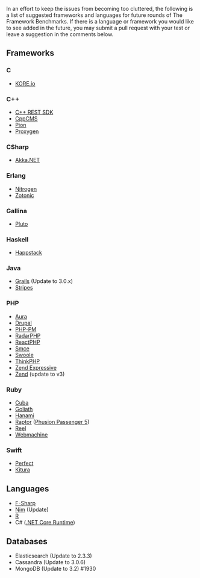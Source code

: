 In an effort to keep the issues from becoming too cluttered, the following is a list of suggested frameworks and languages for future rounds of The Framework Benchmarks. If there is a language or framework you would like to see added in the future, you may submit a pull request with your test or leave a suggestion in the comments below.

## Frameworks

### C
* [KORE.io](https://github.com/jorisvink/kore)

### C++
* [C++ REST SDK](https://github.com/Microsoft/cpprestsdk)
* [CppCMS](http://cppcms.com/wikipp/en/page/main)
* [Pion](https://github.com/splunk/pion)
* [Proxygen](https://github.com/facebook/proxygen)

### CSharp
* [Akka.NET](https://github.com/akkadotnet/akka.net/)

### Erlang
* [Nitrogen](https://github.com/nitrogen/nitrogen)
* [Zotonic](https://github.com/zotonic/zotonic)

### Gallina
* [Pluto](https://github.com/coq-concurrency/pluto)

### Haskell
* [Happstack](http://www.happstack.com/page/view-page-slug/1/happstack)

### Java
* [Grails](https://grails.org/) (Update to 3.0.x)
* [Stripes](https://github.com/StripesFramework/stripes)

### PHP
* [Aura](http://auraphp.com/)
* [Drupal](https://www.drupal.org/)
* [PHP-PM](https://github.com/php-pm/php-pm)
* [RadarPHP](https://github.com/radarphp/Radar.Project)
* [ReactPHP](https://github.com/reactphp/react)
* [Smce](https://github.com/peterkokot/smceframework-MVC)
* [Swoole](https://github.com/swoole/swoole-src)
* [ThinkPHP](https://github.com/top-think/think)
* [Zend Expressive](https://github.com/zendframework/zend-expressive)
* [Zend](https://framework.zend.com/) (update to v3)

### Ruby
* [Cuba](https://github.com/soveran/cuba)
* [Goliath](https://github.com/postrank-labs/goliath)
* [Hanami](https://github.com/hanami/hanami)
* [Raptor](https://github.com/garybernhardt/raptor) ([Phusion Passenger 5](https://github.com/phusion/passenger))
* [Reel](https://github.com/celluloid/reel)
* [Webmachine](https://github.com/webmachine/webmachine-ruby)

### Swift
* [Perfect](https://github.com/PerfectlySoft/Perfect)
* [Kitura](https://github.com/IBM-Swift/Kitura)

## Languages

* [F-Sharp](https://github.com/TheAngryByrd/dotnet-web-benchmarks/tree/master/src) 
* [Nim](http://nim-lang.org/) (Update)
* [R](https://www.r-project.org/)
* C# ([.NET Core Runtime](https://github.com/dotnet/cli))

## Databases

* Elasticsearch (Update to 2.3.3)
* Cassandra (Update to 3.0.6)
* MongoDB (Update to 3.2) #1930